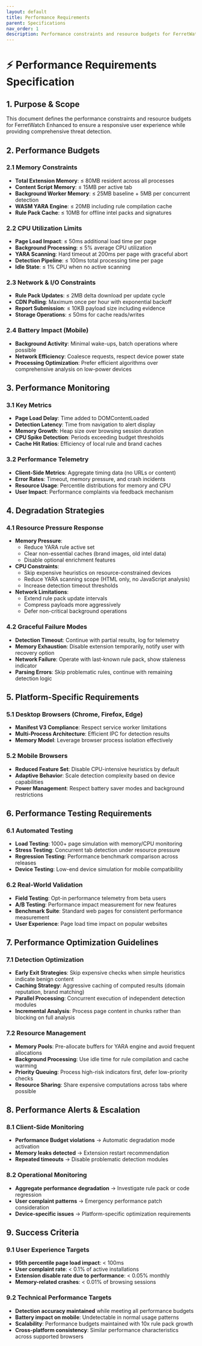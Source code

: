 ```yaml
---
layout: default
title: Performance Requirements
parent: Specifications
nav_order: 1
description: Performance constraints and resource budgets for FerretWatch Enhanced to ensure responsive user experience with comprehensive threat detection
---
```

# ⚡ Performance Requirements Specification

## 1. Purpose & Scope
This document defines the performance constraints and resource budgets for FerretWatch Enhanced to ensure a responsive user experience while providing comprehensive threat detection.

## 2. Performance Budgets

### 2.1 Memory Constraints
- **Total Extension Memory**: ≤ 80MB resident across all processes
- **Content Script Memory**: ≤ 15MB per active tab
- **Background Worker Memory**: ≤ 25MB baseline + 5MB per concurrent detection
- **WASM YARA Engine**: ≤ 20MB including rule compilation cache
- **Rule Pack Cache**: ≤ 10MB for offline intel packs and signatures

### 2.2 CPU Utilization Limits
- **Page Load Impact**: ≤ 50ms additional load time per page
- **Background Processing**: ≤ 5% average CPU utilization
- **YARA Scanning**: Hard timeout at 200ms per page with graceful abort
- **Detection Pipeline**: ≤ 100ms total processing time per page
- **Idle State**: ≤ 1% CPU when no active scanning

### 2.3 Network & I/O Constraints
- **Rule Pack Updates**: ≤ 2MB delta download per update cycle
- **CDN Polling**: Maximum once per hour with exponential backoff
- **Report Submission**: ≤ 10KB payload size including evidence
- **Storage Operations**: ≤ 50ms for cache reads/writes

### 2.4 Battery Impact (Mobile)
- **Background Activity**: Minimal wake-ups, batch operations where possible
- **Network Efficiency**: Coalesce requests, respect device power state
- **Processing Optimization**: Prefer efficient algorithms over comprehensive analysis on low-power devices

## 3. Performance Monitoring

### 3.1 Key Metrics
- **Page Load Delay**: Time added to DOMContentLoaded
- **Detection Latency**: Time from navigation to alert display
- **Memory Growth**: Heap size over browsing session duration
- **CPU Spike Detection**: Periods exceeding budget thresholds
- **Cache Hit Ratios**: Efficiency of local rule and brand caches

### 3.2 Performance Telemetry
- **Client-Side Metrics**: Aggregate timing data (no URLs or content)
- **Error Rates**: Timeout, memory pressure, and crash incidents
- **Resource Usage**: Percentile distributions for memory and CPU
- **User Impact**: Performance complaints via feedback mechanism

## 4. Degradation Strategies

### 4.1 Resource Pressure Response
- **Memory Pressure**:
  - Reduce YARA rule active set
  - Clear non-essential caches (brand images, old intel data)
  - Disable optional enrichment features
- **CPU Constraints**:
  - Skip expensive heuristics on resource-constrained devices
  - Reduce YARA scanning scope (HTML only, no JavaScript analysis)
  - Increase detection timeout thresholds
- **Network Limitations**:
  - Extend rule pack update intervals
  - Compress payloads more aggressively
  - Defer non-critical background operations

### 4.2 Graceful Failure Modes
- **Detection Timeout**: Continue with partial results, log for telemetry
- **Memory Exhaustion**: Disable extension temporarily, notify user with recovery option
- **Network Failure**: Operate with last-known rule pack, show staleness indicator
- **Parsing Errors**: Skip problematic rules, continue with remaining detection logic

## 5. Platform-Specific Requirements

### 5.1 Desktop Browsers (Chrome, Firefox, Edge)
- **Manifest V3 Compliance**: Respect service worker limitations
- **Multi-Process Architecture**: Efficient IPC for detection results
- **Memory Model**: Leverage browser process isolation effectively

### 5.2 Mobile Browsers
- **Reduced Feature Set**: Disable CPU-intensive heuristics by default
- **Adaptive Behavior**: Scale detection complexity based on device capabilities
- **Power Management**: Respect battery saver modes and background restrictions

## 6. Performance Testing Requirements

### 6.1 Automated Testing
- **Load Testing**: 1000+ page simulation with memory/CPU monitoring
- **Stress Testing**: Concurrent tab detection under resource pressure
- **Regression Testing**: Performance benchmark comparison across releases
- **Device Testing**: Low-end device simulation for mobile compatibility

### 6.2 Real-World Validation
- **Field Testing**: Opt-in performance telemetry from beta users
- **A/B Testing**: Performance impact measurement for new features
- **Benchmark Suite**: Standard web pages for consistent performance measurement
- **User Experience**: Page load time impact on popular websites

## 7. Performance Optimization Guidelines

### 7.1 Detection Optimization
- **Early Exit Strategies**: Skip expensive checks when simple heuristics indicate benign content
- **Caching Strategy**: Aggressive caching of computed results (domain reputation, brand matching)
- **Parallel Processing**: Concurrent execution of independent detection modules
- **Incremental Analysis**: Process page content in chunks rather than blocking on full analysis

### 7.2 Resource Management
- **Memory Pools**: Pre-allocate buffers for YARA engine and avoid frequent allocations
- **Background Processing**: Use idle time for rule compilation and cache warming
- **Priority Queuing**: Process high-risk indicators first, defer low-priority checks
- **Resource Sharing**: Share expensive computations across tabs where possible

## 8. Performance Alerts & Escalation

### 8.1 Client-Side Monitoring
- **Performance Budget violations** → Automatic degradation mode activation
- **Memory leaks detected** → Extension restart recommendation
- **Repeated timeouts** → Disable problematic detection modules

### 8.2 Operational Monitoring
- **Aggregate performance degradation** → Investigate rule pack or code regression
- **User complaint patterns** → Emergency performance patch consideration
- **Device-specific issues** → Platform-specific optimization requirements

## 9. Success Criteria

### 9.1 User Experience Targets
- **95th percentile page load impact**: < 100ms
- **User complaint rate**: < 0.1% of active installations
- **Extension disable rate due to performance**: < 0.05% monthly
- **Memory-related crashes**: < 0.01% of browsing sessions

### 9.2 Technical Performance Targets
- **Detection accuracy maintained** while meeting all performance budgets
- **Battery impact on mobile**: Undetectable in normal usage patterns
- **Scalability**: Performance budgets maintained with 10x rule pack growth
- **Cross-platform consistency**: Similar performance characteristics across supported browsers